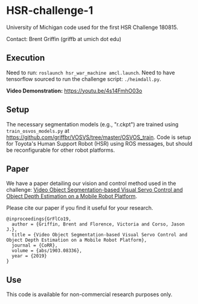 # HSR-challenge-1
University of Michigan code used for the first HSR Challenge 180815.

Contact: Brent Griffin (griffb at umich dot edu)

## Execution
Need to run: ``roslaunch hsr_war_machine amcl.launch``.
Need to have tensorflow sourced to run the challenge script: ``./heimdall.py``.

__Video Demonstration:__ https://youtu.be/4s14FmhO03o

## Setup
The necessary segmentation models (e.g., "r.ckpt") are trained using ``train_osvos_models.py`` at https://github.com/griffbr/VOSVS/tree/master/OSVOS_train. Code is setup for Toyota's Human Support Robot (HSR) using ROS messages, but should be reconfigurable for other robot platforms.

## Paper
We have a paper detailing our vision and control method used in the challenge: [Video Object Segmentation-based Visual Servo Control and Object Depth Estimation on a Mobile Robot Platform](https://arxiv.org/abs/1903.08336 "arXiv Paper").

Please cite our paper if you find it useful for your research.
```
@inproceedings{GrFlCo19,
  author = {Griffin, Brent and Florence, Victoria and Corso, Jason J.},
  title = {Video Object Segmentation-based Visual Servo Control and Object Depth Estimation on a Mobile Robot Platform},
  journal = {CoRR},
  volume = {abs/1903.08336},
  year = {2019}
}
```

## Use
This code is available for non-commercial research purposes only.